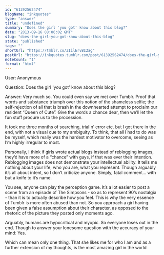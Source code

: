 ```yaml
---
id: "61392562474"
blogName: "inkquotes"
type: "answer"
title: "undefined"
summary: "Does the girl 'you got' know about this blog?"
date: "2013-09-16 08:06:02 GMT"
slug: "does-the-girl-you-got-know-about-this-blog"
state: "published"
tags: ""
shortUrl: "https://tmblr.co/ZIilErvBI2ag"
postUrl: "https://inkquotes.tumblr.com/post/61392562474/does-the-girl-you-got-know-about-this-blog"
noteCount: "1"
format: "html"
---
```


User: Anonymous

Question: Does the girl 'you got' know about this blog?

Answer: Very much so. You could even say we met over Tumblr. Proof that words and substance triumph over this notion of the shameless selfie; the self-rejection of all that is brash in the downhearted attempt to proclaim our resident “Queen of Cute”. Give the words a chance dear, then we’ll let the fun stuff procure us to the procession. 

It took me three months of searching, trial n’ error etc. but I got there in the end, with not a visual cue to my ambiguity. To think, that all I had to do was be myself, which really was the hardest motivator to overcome, seeing as I’m highly irregular to most. 

Personally, I think if girls wrote actual blogs instead of reblogging images, they’d have more of a “chance” with guys, if that was ever their intention. Reblogging images does not demonstrate your intellectual ability. It tells me nothing about your life, who you are, what you represent. Though arguably it’s all about intent, so I don’t criticize anyone. Simply, fatal comment… with but a knife to it’s name.

You see, anyone can play the perception game. It’s a lot easier to post a scene from an episode of The Simpsons - so as to represent 90’s nostalgia - than it is to actually describe how you feel. This is why the very essence of Tumblr is more often abused than not. So you approach a girl having been given a false assumption about their character, as opposed to the rhetoric of the picture they posted only moments ago.

Arguably, humans are hypocritical and myopic. So everyone loses out in the end. Though to answer your lonesome question with the accuracy of your mind: Yes. 

Which can mean only one thing. That she likes me for who I am and as a further extension of my thoughts, is the most amazing girl in the world

